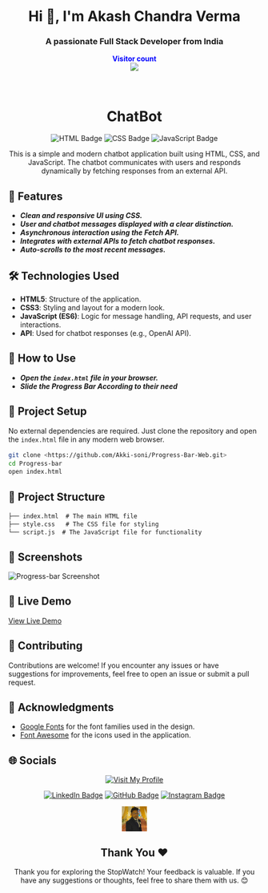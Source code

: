 <h1 align="center">Hi 👋, I'm Akash Chandra Verma</h1>
<h3 align="center">A passionate Full Stack Developer from India</h3>
<p align="center">
  <b style="color: blue;  ">Visitor count</b>
  <br>
  <a style="" href="https://github.com/Akki-soni">
  <img src="https://komarev.com/ghpvc/?username=akki-soni&label=Profile%20views&color=0e75b6&style=flat" />
  </a>
</p>
<p align="center"> <a href="https://twitter.com/" target="blank"><img src="https://img.shields.io/twitter/follow/?logo=twitter&style=for-the-badge" alt="" /></a> </p>

<h1 align="center">ChatBot</h1>

<p align="center">
  <img src="https://img.shields.io/badge/HTML-E34F26?style=for-the-badge&logo=html5&logoColor=white" alt="HTML Badge">
  <img src="https://img.shields.io/badge/CSS-1572B6?style=for-the-badge&logo=css3&logoColor=white" alt="CSS Badge">
  <img src="https://img.shields.io/badge/JavaScript-F7DF1E?style=for-the-badge&logo=javascript&logoColor=black" alt="JavaScript Badge">
</p>

<p align="center">
  This is a simple and modern chatbot application built using HTML, CSS, and JavaScript. The chatbot communicates with users and responds dynamically by fetching responses from an external API.
</p>

## 🚀 Features

- ***Clean and responsive UI using CSS.***
- ***User and chatbot messages displayed with a clear distinction.***
- ***Asynchronous interaction using the Fetch API.***
- ***Integrates with external APIs to fetch chatbot responses.***
- ***Auto-scrolls to the most recent messages.***

## 🛠️ Technologies Used

- **HTML5**: Structure of the application.
- **CSS3**: Styling and layout for a modern look.
- **JavaScript (ES6)**: Logic for message handling, API requests, and user interactions.
- **API**: Used for chatbot responses (e.g., OpenAI API).

## 🚀 How to Use

- ***Open the `index.html` file in your browser.***
- ***Slide the Progress Bar According to their need***

## 🚀 Project Setup

No external dependencies are required. Just clone the repository and open the `index.html` file in any modern web browser.

```bash
git clone <https://github.com/Akki-soni/Progress-Bar-Web.git>
cd Progress-bar
open index.html
```

## 🚀 Project Structure

```
├── index.html  # The main HTML file
├── style.css   # The CSS file for styling
└── script.js  # The JavaScript file for functionality
```

## 🌟 Screenshots

![Progress-bar Screenshot](P-B_Screenshot.png)

## 🔗 Live Demo

[View Live Demo]()

## 🤝 Contributing

Contributions are welcome! If you encounter any issues or have suggestions for improvements, feel free to open an issue or submit a pull request.

## 🙏 Acknowledgments

- [Google Fonts](https://fonts.google.com/) for the font families used in the design.
- [Font Awesome](https://fontawesome.com/) for the icons used in the application.

## 🌐 Socials

<div align="center">

[![Visit My Profile](https://img.shields.io/badge/Visit%20My%20Profile-%23121011.svg?style=for-the-badge&logo=github&logoColor=white)](https://github.com/Akki-soni)

[![LinkedIn Badge](https://img.shields.io/badge/LinkedIn-%230077B5.svg?logo=linkedin&logoColor=white)](https://www.linkedin.com/in/akashchandraverma/)
[![GitHub Badge](https://img.shields.io/badge/GitHub-%23121011.svg?style=for-the-badge&logo=github&logoColor=white)](https://github.com/Akki-soni)
[![Instagram Badge](https://img.shields.io/badge/Instagram-%23E4405F.svg?style=for-the-badge&logo=instagram&logoColor=white)](https://www.instagram.com/akki_214g/)

<a href="">
  <img src="/logoo.jpeg" alt="Icon" style="vertical-align:middle; width:50px; height:auto;">
</a>

## Thank You &#10084;

Thank you for exploring the StopWatch! Your feedback is valuable. If you have any suggestions or thoughts, feel free to share them with us. 😊

</div>
